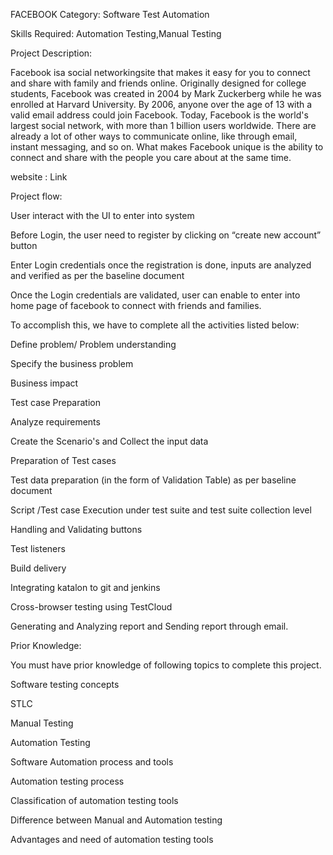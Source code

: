 FACEBOOK
Category: Software Test Automation

Skills Required:
Automation Testing,Manual Testing

Project Description:

Facebook isa social networkingsite that makes it easy for you to connect and share with family and friends online. Originally designed for college students, Facebook was created in 2004 by Mark Zuckerberg while he was enrolled at Harvard University. By 2006, anyone over the age of 13 with a valid email address could join Facebook. Today, Facebook is the world's largest social network, with more than 1 billion users worldwide.  There are already a lot of other ways to communicate online, like through email, instant messaging, and so on. What makes Facebook unique is the ability to connect and share with the people you care about at the same time.

website :  Link

Project flow:

User interact with the UI to enter into system

Before Login, the user need to register by clicking on “create new account” button 

Enter Login credentials once the registration is done, inputs are analyzed and verified as per the baseline document

Once the Login credentials are validated, user can enable to enter into home page of facebook to connect with friends and families.


To accomplish this, we have to complete all the activities listed below:

Define problem/ Problem understanding

Specify the business problem

Business impact 

 Test case Preparation

Analyze requirements

Create the Scenario's and Collect the input data

Preparation of Test cases

Test data preparation (in the form of Validation Table) as per baseline document

Script /Test case Execution under test suite and test suite collection level 

Handling  and Validating buttons

Test listeners

Build delivery

Integrating katalon to git and jenkins

Cross-browser testing using TestCloud

Generating and Analyzing report and Sending report through email.




Prior Knowledge:

 You must  have prior knowledge of following topics to complete this project.

Software testing concepts

STLC

Manual Testing

Automation Testing

Software Automation process and tools 

Automation testing process

Classification of  automation testing tools

Difference between Manual and Automation testing

Advantages and need of automation testing tools

